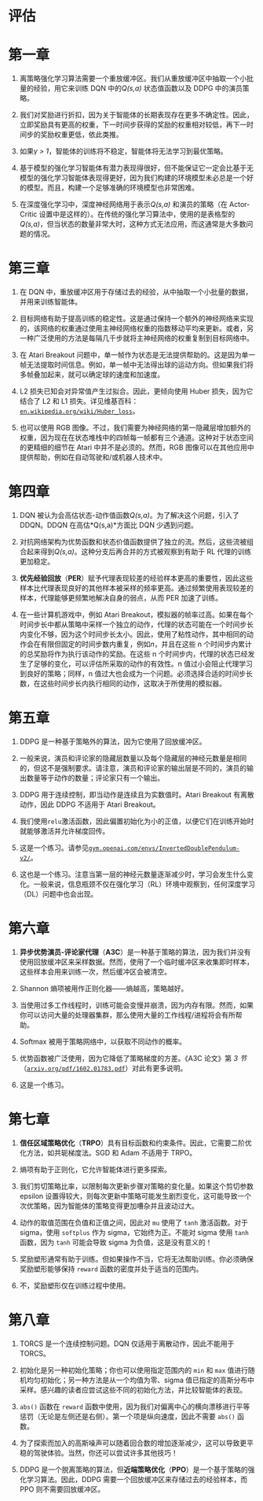 # 评估

# 第一章

1.  离策略强化学习算法需要一个重放缓冲区。我们从重放缓冲区中抽取一个小批量的经验，用它来训练 DQN 中的*Q(s,a)* 状态值函数以及 DDPG 中的演员策略。

1.  我们对奖励进行折扣，因为关于智能体的长期表现存在更多不确定性。因此，立即奖励具有更高的权重，下一时间步获得的奖励的权重相对较低，再下一时间步的奖励权重更低，依此类推。

1.  如果*γ > 1*，智能体的训练将不稳定，智能体将无法学习到最优策略。

1.  基于模型的强化学习智能体有潜力表现得很好，但不能保证它一定会比基于无模型的强化学习智能体表现得更好，因为我们构建的环境模型未必总是一个好的模型。而且，构建一个足够准确的环境模型也非常困难。

1.  在深度强化学习中，深度神经网络用于表示*Q(s,a)* 和演员的策略（在 Actor-Critic 设置中是这样的）。在传统的强化学习算法中，使用的是表格型的*Q(s,a)*，但当状态的数量非常大时，这种方式无法应用，而这通常是大多数问题的情况。

# 第三章

1.  在 DQN 中，重放缓冲区用于存储过去的经验，从中抽取一个小批量的数据，并用来训练智能体。

1.  目标网络有助于提高训练的稳定性。这是通过保持一个额外的神经网络来实现的，该网络的权重通过使用主神经网络权重的指数移动平均来更新。或者，另一种广泛使用的方法是每隔几千步就将主神经网络的权重复制到目标网络中。

1.  在 Atari Breakout 问题中，单一帧作为状态是无法提供帮助的。这是因为单一帧无法提取时间信息。例如，单一帧中无法得出球的运动方向。但如果我们将多帧叠加起来，就可以确定球的速度和加速度。

1.  L2 损失已知会对异常值产生过拟合。因此，更倾向使用 Huber 损失，因为它结合了 L2 和 L1 损失。详见维基百科：[`en.wikipedia.org/wiki/Huber_loss`](https://en.wikipedia.org/wiki/Huber_loss)。

1.  也可以使用 RGB 图像。不过，我们需要为神经网络的第一隐藏层增加额外的权重，因为现在在状态堆栈中的四帧每一帧都有三个通道。这种对于状态空间的更精细的细节在 Atari 中并不是必须的。然而，RGB 图像可以在其他应用中提供帮助，例如在自动驾驶和/或机器人技术中。

# 第四章

1.  DQN 被认为会高估状态-动作值函数*Q(s,a)*。为了解决这个问题，引入了 DDQN。DDQN 在高估*Q(s,a)*方面比 DQN 少遇到问题。

1.  对抗网络架构为优势函数和状态价值函数提供了独立的流。然后，这些流被组合起来得到*Q(s,a)*。这种分支后再合并的方式被观察到有助于 RL 代理的训练更加稳定。

1.  **优先经验回放**（**PER**）赋予代理表现较差的经验样本更高的重要性，因此这些样本比代理表现良好的其他样本被采样的频率更高。通过频繁使用表现较差的样本，代理能够更频繁地解决自身的弱点，从而 PER 加速了训练。

1.  在一些计算机游戏中，例如 Atari Breakout，模拟器的帧率过高。如果在每个时间步长中都从策略中采样一个独立的动作，代理的状态可能在一个时间步长内变化不够，因为这个时间步长太小。因此，使用了粘性动作，其中相同的动作会在有限但固定的时间步数内重复，例如*n*，并且在这些 n 个时间步内累计的总奖励将作为执行该动作的奖励。在这些 n 个时间步内，代理的状态已经发生了足够的变化，可以评估所采取的动作的有效性。n 值过小会阻止代理学习到良好的策略；同样，n 值过大也会成为一个问题。必须选择合适的时间步长数，在这些时间步长内执行相同的动作，这取决于所使用的模拟器。

# 第五章

1.  DDPG 是一种基于策略外的算法，因为它使用了回放缓冲区。

1.  一般来说，演员和评论家的隐藏层数量以及每个隐藏层的神经元数量是相同的，但这不是强制要求。请注意，演员和评论家的输出层是不同的，演员的输出数量等于动作的数量；评论家只有一个输出。

1.  DDPG 用于连续控制，即当动作是连续且为实数值时。Atari Breakout 有离散动作，因此 DDPG 不适用于 Atari Breakout。

1.  我们使用`relu`激活函数，因此偏置初始化为小的正值，以便它们在训练开始时就能够激活并允许梯度回传。

1.  这是一个练习。请参见[`gym.openai.com/envs/InvertedDoublePendulum-v2/`](https://gym.openai.com/envs/InvertedDoublePendulum-v2/)。

1.  这也是一个练习。注意当第一层的神经元数量逐渐减少时，学习会发生什么变化。一般来说，信息瓶颈不仅在强化学习（RL）环境中观察到，任何深度学习（DL）问题中也会出现。

# 第六章

1.  **异步优势演员-评论家代理**（**A3C**）是一种基于策略的算法，因为我们并没有使用回放缓冲区来采样数据。然而，使用了一个临时缓冲区来收集即时样本，这些样本会用来训练一次，然后缓冲区会被清空。

1.  Shannon 熵项被用作正则化器——熵越高，策略越好。

1.  当使用过多工作线程时，训练可能会变慢并崩溃，因为内存有限。然而，如果你可以访问大量的处理器集群，那么使用大量的工作线程/进程将会有所帮助。

1.  Softmax 被用于策略网络中，以获取不同动作的概率。

1.  优势函数被广泛使用，因为它降低了策略梯度的方差。《A3C 论文》第 *3 节*（[`arxiv.org/pdf/1602.01783.pdf`](https://arxiv.org/pdf/1602.01783.pdf)）对此有更多说明。

1.  这是一个练习。

# 第七章

1.  **信任区域策略优化**（**TRPO**）具有目标函数和约束条件。因此，它需要二阶优化方法，如共轭梯度法。SGD 和 Adam 不适用于 TRPO。

1.  熵项有助于正则化，它允许智能体进行更多探索。

1.  我们剪切策略比率，以限制每次更新步骤对策略的变化量。如果这个剪切参数 epsilon 设置得较大，则每次更新中策略可能发生剧烈变化，这可能导致一个次优策略，因为智能体的策略变得更加嘈杂并且波动过大。

1.  动作的取值范围在负值和正值之间，因此对 `mu` 使用了 `tanh` 激活函数。对于 sigma，使用 `softplus` 作为 sigma，它始终为正。不能对 sigma 使用 `tanh` 函数，因为 `tanh` 可能会导致 sigma 为负值，这是没有意义的！

1.  奖励塑形通常有助于训练。但如果操作不当，它将无法帮助训练。你必须确保奖励塑形能够保持 `reward` 函数的密度并处于适当的范围内。

1.  不，奖励塑形仅在训练过程中使用。

# 第八章

1.  TORCS 是一个连续控制问题。DQN 仅适用于离散动作，因此不能用于 TORCS。

1.  初始化是另一种初始化策略；你也可以使用指定范围内的 `min` 和 `max` 值进行随机均匀初始化；另一种方法是从一个均值为零、sigma 值已指定的高斯分布中采样。感兴趣的读者应尝试这些不同的初始化方法，并比较智能体的表现。

1.  `abs()` 函数在 `reward` 函数中使用，因为我们对偏离中心的横向漂移进行平等惩罚（无论是左侧还是右侧）。第一个项是纵向速度，因此不需要 `abs()` 函数。

1.  为了探索而加入的高斯噪声可以随着回合数的增加逐渐减少，这可以导致更平稳的驾驶体验。当然，你还可以尝试许多其他技巧！

1.  DDPG 是一个脱离策略的算法，但**近端策略优化**（**PPO**）是一个基于策略的强化学习算法。因此，DDPG 需要一个回放缓冲区来存储过去的经验样本，而 PPO 则不需要回放缓冲区。
